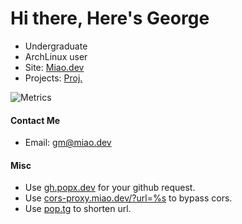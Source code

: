 # Hi there, Here's George
<!-- 
<img align=right src="https://ghstat.miao.dev/api?username=George-Miao&show_icons=true&bg_color=60,#000000,#FFFFFFF&cache_seconds=1800"/>



#### Language Of Choice (Used most commonly)
- Typescript
- Rust
- Python

<img align=right src="https://ghstat.miao.dev/api/top-langs?username=George-Miao&show_icons=true&bg_color=60,#000000,#FFFFFFF&cache_seconds=1800"/>
 -->
 
- Undergraduate
- ArchLinux user
- Site: [Miao.dev](https://miao.dev)
- Projects: [Proj.](https://miao.dev/projects)
 
![Metrics](https://metrics.lecoq.io/George-Miao?template=classic&base.metadata=0&isocalendar=1&languages=1&stars=1&base=header%2C%20activity%2C%20community%2C%20repositories%2C%20metadata&base.indepth=false&base.hireable=false&base.skip=false&isocalendar=false&isocalendar.duration=full-year&languages=false&languages.limit=8&languages.threshold=0%25&languages.other=false&languages.colors=github&languages.sections=most-used&languages.indepth=false&languages.analysis.timeout=15&languages.analysis.timeout.repositories=7.5&languages.categories=markup%2C%20programming&languages.recent.categories=markup%2C%20programming&languages.recent.load=300&languages.recent.days=14&stars=false&stars.limit=4&config.timezone=America%2FNew_York)

#### Contact Me
- Email: gm@miao.dev

#### Misc
- Use [gh.popx.dev](https://gh.popx.dev) for your github request.
- Use [cors-proxy.miao.dev/?url=%s](https://cors-proxy.miao.dev) to bypass cors.
- Use [pop.tg](https://pop.tg) to shorten url.
